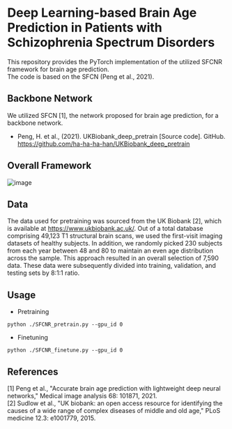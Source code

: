 # Deep Learning-based Brain Age Prediction in Patients with Schizophrenia Spectrum Disorders

This repository provides the PyTorch implementation of the utilized SFCNR framework for brain age prediction.\
The code is based on the SFCN (Peng et al., 2021).


## Backbone Network
We utilized SFCN [1], the network proposed for brain age prediction, for a backbone network.
- Peng, H. et al., (2021). UKBiobank_deep_pretrain [Source code]. GitHub. https://github.com/ha-ha-ha-han/UKBiobank_deep_pretrain


## Overall Framework
![image](https://github.com/heodawoon/SFCNR/assets/46319358/aa203de0-1152-453f-be92-7dc8a16ba15c)


## Data
The data used for pretraining was sourced from the UK Biobank [2], which is available at https://www.ukbiobank.ac.uk/. Out of a total database comprising 49,123 T1 structural brain scans, we used the first-visit imaging datasets of healthy subjects. In addition, we randomly picked 230 subjects from each year between 48 and 80 to maintain an even age distribution across the sample. This approach resulted in an overall selection of 7,590 data. These data were subsequently divided into training, validation, and testing sets by 8:1:1 ratio.


## Usage

- Pretraining
```
python ./SFCNR_pretrain.py --gpu_id 0
```

- Finetuning
```
python ./SFCNR_finetune.py --gpu_id 0
```

## References
[1] Peng et al., "Accurate brain age prediction with lightweight deep neural networks," Medical image analysis 68: 101871, 2021.\
[2] Sudlow et al., "UK biobank: an open access resource for identifying the causes of a wide range of complex diseases of middle and old age," PLoS medicine 12.3: e1001779, 2015.
